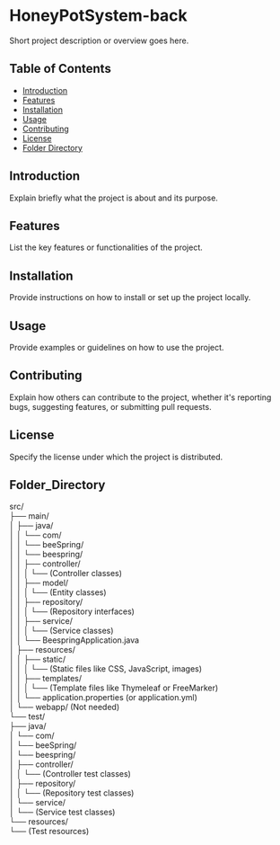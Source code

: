 # HoneyPotSystem-back

Short project description or overview goes here.

## Table of Contents

- [Introduction](#introduction)
- [Features](#features)
- [Installation](#installation)
- [Usage](#usage)
- [Contributing](#contributing)
- [License](#license)
- [Folder Directory](#Folder_Directory)

## Introduction

Explain briefly what the project is about and its purpose.

## Features

List the key features or functionalities of the project.

## Installation

Provide instructions on how to install or set up the project locally.

## Usage

Provide examples or guidelines on how to use the project.

## Contributing

Explain how others can contribute to the project, whether it's reporting bugs, suggesting features, or submitting pull requests.

## License

Specify the license under which the project is distributed.

## Folder_Directory

src/<br>
├── main/<br>
│ ├── java/<br>
│ │ └── com/<br>
│ │ └── beeSpring/<br>
│ │ └── beespring/<br>
│ │ ├── controller/<br>
│ │ │ └── (Controller classes)<br>
│ │ ├── model/<br>
│ │ │ └── (Entity classes)<br>
│ │ ├── repository/<br>
│ │ │ └── (Repository interfaces)<br>
│ │ ├── service/<br>
│ │ │ └── (Service classes)<br>
│ │ └── BeespringApplication.java<br>
│ ├── resources/<br>
│ │ ├── static/<br>
│ │ │ └── (Static files like CSS, JavaScript, images)<br>
│ │ ├── templates/<br>
│ │ │ └── (Template files like Thymeleaf or FreeMarker)<br>
│ │ └── application.properties (or application.yml)<br>
│ └── webapp/ (Not needed)<br>
└── test/<br>
├── java/<br>
│ └── com/<br>
│ └── beeSpring/<br>
│ └── beespring/<br>
│ ├── controller/<br>
│ │ └── (Controller test classes)<br>
│ ├── repository/<br>
│ │ └── (Repository test classes)<br>
│ └── service/<br>
│ └── (Service test classes)<br>
└── resources/<br>
└── (Test resources)<br>